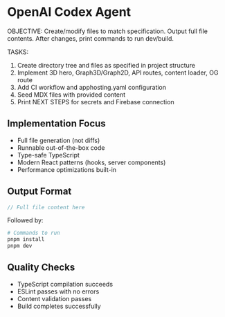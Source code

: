 # OpenAI Codex Agent

OBJECTIVE: Create/modify files to match specification. Output full file contents. After changes, print commands to run dev/build.

TASKS:
1) Create directory tree and files as specified in project structure
2) Implement 3D hero, Graph3D/Graph2D, API routes, content loader, OG route
3) Add CI workflow and apphosting.yaml configuration
4) Seed MDX files with provided content
5) Print NEXT STEPS for secrets and Firebase connection

## Implementation Focus

- Full file generation (not diffs)
- Runnable out-of-the-box code
- Type-safe TypeScript
- Modern React patterns (hooks, server components)
- Performance optimizations built-in

## Output Format

```typescript
// Full file content here
```

Followed by:

```bash
# Commands to run
pnpm install
pnpm dev
```

## Quality Checks

- TypeScript compilation succeeds
- ESLint passes with no errors
- Content validation passes
- Build completes successfully